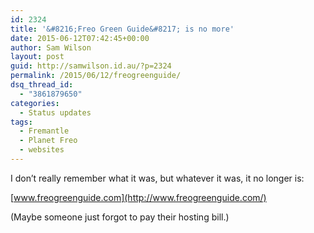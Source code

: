 ```yaml
---
id: 2324
title: '&#8216;Freo Green Guide&#8217; is no more'
date: 2015-06-12T07:42:45+00:00
author: Sam Wilson
layout: post
guid: http://samwilson.id.au/?p=2324
permalink: /2015/06/12/freogreenguide/
dsq_thread_id:
  - "3861879650"
categories:
  - Status updates
tags:
  - Fremantle
  - Planet Freo
  - websites
---
```

I don&#8217;t really remember what it was, but whatever it was, it no longer is:
  
[www.freogreenguide.com](http://www.freogreenguide.com/)

(Maybe someone just forgot to pay their hosting bill.)
